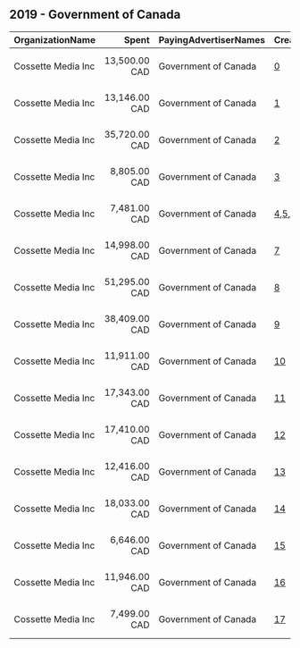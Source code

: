 ## 2019 - Government of Canada 
|OrganizationName|Spent|PayingAdvertiserNames|CreativeUrls|Impressions|Genders|AgeBrackets|CountryCodes|BillingAddresses|CandidateBallotInformation|
|:---|---:|:---|:---|---:|:---|:---|:---|:---|:---|
|Cossette Media Inc|13,500.00 CAD|Government of Canada|[0](https://www.snap.com/political-ads/asset/f430125f73a79ec8ee8e3290a45332caf751332001628003b2bd0f3741e0eab4?mediaType=mp4)|3,941,064||18-|canada|"P.O. Box. 11613, Succ. Centre-ville,Montreal,H3C5V9,CA"||
|Cossette Media Inc|13,146.00 CAD|Government of Canada|[1](https://www.snap.com/political-ads/asset/0caf29e579fab194ad1c066b3608517b94f23bd753a20eee4d7c115231b80137?mediaType=mp4)|3,968,391||18-|canada|"P.O. Box. 11613, Succ. Centre-ville,Montreal,H3C5V9,CA"||
|Cossette Media Inc|35,720.00 CAD|Government of Canada|[2](https://www.snap.com/political-ads/asset/ae8b518546e6f31f608fd48e578ab4f5b5f41a225d0503ea7aed41d0d263028d?mediaType=mp4)|21,839,612||18-|canada|"P.O. Box. 11613, Succ. Centre-ville,Montreal,H3C5V9,CA"||
|Cossette Media Inc|8,805.00 CAD|Government of Canada|[3](https://www.snap.com/political-ads/asset/233d27967d528715a4de737cb040fd7e1c21800db0877d070e8a0a5ed9bb1da4?mediaType=mp4)|2,675,231||18-24|canada|"P.O. Box. 11613, Succ. Centre-ville,Montreal,H3C5V9,CA"||
|Cossette Media Inc|7,481.00 CAD|Government of Canada|[4](https://www.snap.com/political-ads/asset/28b3143fe03b6863e992e069291c1a7aa7430518c3ba548711725316d3f347e8?mediaType=mp4),[5](https://www.snap.com/political-ads/asset/5499178cb7fbbea43c94d0f38fe2f8009fa1d89e00b4a75b7aaac495dc902f76?mediaType=mp4),[6](https://www.snap.com/political-ads/asset/438d6f217f859d195fb9ca71631728bcdf4674396a93956b7cb74687e2bdbc4e?mediaType=mp4)|9,090,521||18-34|canada|"P.O. Box. 11613, Succ. Centre-ville,Montreal,H3C5V9,CA"||
|Cossette Media Inc|14,998.00 CAD|Government of Canada|[7](https://www.snap.com/political-ads/asset/6fcb799c58415366e6a58da819a65d0a0eabdedee6d22718af5e391913e46dc3?mediaType=mp4)|5,116,913||18-34|canada|"P.O. Box. 11613, Succ. Centre-ville,Montreal,H3C5V9,CA"||
|Cossette Media Inc|51,295.00 CAD|Government of Canada|[8](https://www.snap.com/political-ads/asset/b0828d79788a4cc5041e339af4c1c5d2fa5960a4f8d54d0760ec5aaa682a1ced?mediaType=mp4)|31,309,945||18-|canada|"P.O. Box. 11613, Succ. Centre-ville,Montreal,H3C5V9,CA"||
|Cossette Media Inc|38,409.00 CAD|Government of Canada|[9](https://www.snap.com/political-ads/asset/f54776b8d73cad99887356fade7aac6151906b6885a94138b70015c74591c588?mediaType=mp4)|23,472,181||18-|canada|"P.O. Box. 11613, Succ. Centre-ville,Montreal,H3C5V9,CA"||
|Cossette Media Inc|11,911.00 CAD|Government of Canada|[10](https://www.snap.com/political-ads/asset/152bc6e68c842564675944731480383d2b53bce59ccbf7667af7d265618b357e?mediaType=mp4)|3,499,954||18-24|canada|"P.O. Box. 11613, Succ. Centre-ville,Montreal,H3C5V9,CA"||
|Cossette Media Inc|17,343.00 CAD|Government of Canada|[11](https://www.snap.com/political-ads/asset/8b2374b0ecbea159bca7ddff7daa185f859a628ba3b709e4f7a0b5800141a36e?mediaType=mp4)|5,182,382||18-|canada|"P.O. Box. 11613, Succ. Centre-ville,Montreal,H3C5V9,CA"||
|Cossette Media Inc|17,410.00 CAD|Government of Canada|[12](https://www.snap.com/political-ads/asset/65660a561244d2e58362d65dd66d2703cdf6fabdde5f01341c0e909228d79f3b?mediaType=mp4)|8,361,194||18-24|canada|"P.O. Box. 11613, Succ. Centre-ville,Montreal,H3C5V9,CA"||
|Cossette Media Inc|12,416.00 CAD|Government of Canada|[13](https://www.snap.com/political-ads/asset/e3b206aaf95e847349611dec089a5acdb016c1e3ee2f9cb01f2a13576e42703a?mediaType=mp4)|3,778,346||18-|canada|"P.O. Box. 11613, Succ. Centre-ville,Montreal,H3C5V9,CA"||
|Cossette Media Inc|18,033.00 CAD|Government of Canada|[14](https://www.snap.com/political-ads/asset/84632fe12bf7e60fc2eb85e89e97d2df7e6e1ce629e6601407b785451cd6f34d?mediaType=mp4)|4,815,932||18-24|canada|"P.O. Box. 11613, Succ. Centre-ville,Montreal,H3C5V9,CA"||
|Cossette Media Inc|6,646.00 CAD|Government of Canada|[15](https://www.snap.com/political-ads/asset/f794af695e246b553e135ab98329b1a3649074b3d2b879cdb4168423c36b3182?mediaType=mp4)|1,851,279||18-|canada|"P.O. Box. 11613, Succ. Centre-ville,Montreal,H3C5V9,CA"||
|Cossette Media Inc|11,946.00 CAD|Government of Canada|[16](https://www.snap.com/political-ads/asset/b563e80f7cf43c9394edd3d1e4c1ace76d9873001422f0aa48ebfcc5000dad4c?mediaType=mp4)|3,599,637||18-|canada|"P.O. Box. 11613, Succ. Centre-ville,Montreal,H3C5V9,CA"||
|Cossette Media Inc|7,499.00 CAD|Government of Canada|[17](https://www.snap.com/political-ads/asset/ff5bcd526fe6c3f3ab1b520e80ebb31b5a660763215f57a8e2b3ed1b78bfb029?mediaType=mp4)|844,749||18-34|canada|"P.O. Box. 11613, Succ. Centre-ville,Montreal,H3C5V9,CA"||
